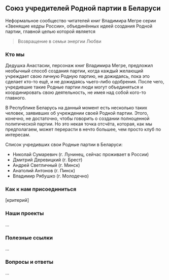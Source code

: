 <!-- Веб-сайт, черновик -->
## Союз учредителей Родной партии в Беларуси
Неформальное сообщество читателей книг Владимира Мегре серии «Звенящие кедры России», объединённых идеей создания Родной партии, главной целью которой является
> Возвращение в семьи энергии Любви

### Кто мы
Дедушка Анастасии, персонаж книг Владимира Мегре, предложил необычный способ создания партии, когда каждый желающий учреждает свою личную Родную партию, не дожидаясь, пока это сделает кто-то ещё, и не дожидаясь чьего-либо одобрения. После чего, учредившие такие Родные партии люди могут объединяться и координировать свою деятельность, не имея над собой кого-то главного.

В Республике Беларусь на данный момент есть несколько таких человек, заявивших об учреждении своей Родной партии. Этого, конечно, не достаточно, чтобы говорить о создании полноценной политической партии. Но это некая точка отсчёта, которая, как мы предполагаем, может перерасти в нечто большее, чем просто клуб по интересам.

Список учредивших свои Родные партии в Беларуси:
- Николай Сумаревич (г. Лунинец, сейчас проживает в России)
- Дмитрий Деревицкий (г. Брест)
- Андрей Светличный (г. Минск)
- Анатолий Антонов (г. Пинск)
- Владимир Рябушко (г. Молодечно)

### Как к нам присоединиться
[критерий]

### Наши проекты
...

### Полезные ссылки
...

### Вопросы и ответы
...
